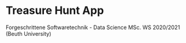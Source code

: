 # Treasure Hunt App
Forgeschrittene Softwaretechnik - Data Science MSc. WS 2020/2021 (Beuth University)
